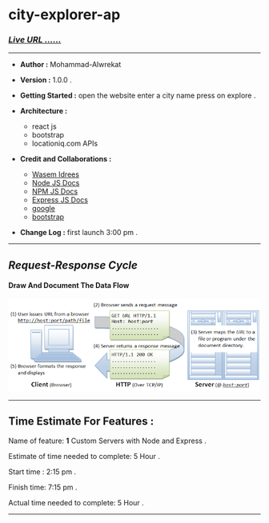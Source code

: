 # city-explorer-ap

### ***[Live URL ......](https://city-explorers-api.herokuapp.com/start)***

---
* **Author :** Mohammad-Alwrekat

* **Version :** 1.0.0 .

* **Getting Started :** open the website enter a city name press on explore .

* **Architecture :** 
  * react js 
  * bootstrap 
  * locationiq.com APIs


* **Credit and Collaborations :** 
    * [Wasem Idrees](https://github.com/WasemIdres) 
    * [Node JS Docs](https://nodejs.org/en/)
    * [NPM JS Docs](https://docs.npmjs.com/)
    * [Express JS Docs](http://expressjs.com/en/4x/api.html)
    * [google](google.com)
    * [bootstrap](bootstrap.com)

* **Change Log :** first launch 3:00 pm .

---
## ***Request-Response Cycle***


#### **Draw And Document The Data Flow**

![a](./img/r-r-c.png)

---
## Time Estimate For Features :

Name of feature: **1** Custom Servers with Node and Express .

Estimate of time needed to complete: 5 Hour .

Start time : 2:15 pm .

Finish time: 7:15 pm . 

Actual time needed to complete: 5 Hour .

---
